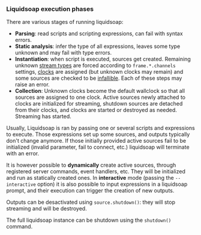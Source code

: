 ### Liquidsoap execution phases

There are various stages of running liquidsoap:

- **Parsing**: read scripts and scripting expressions, can fail with syntax
  errors.
- **Static analysis**: infer the type of all expressions, leaves some type
  unknown and may fail with type errors.
- **Instantiation**: when script is executed, sources get created. Remaining
  unknown [stream types](stream_contents.html) are forced according to
  `frame.*.channels` settings, [clocks](clock.html) are assigned (but unknown
  clocks may remain) and some sources are checked to be
  [infallible](source.htmls). Each of these steps may raise an error.
- **Collection**: Unknown clocks become the default wallclock so that all
  sources are assigned to one clock. Active sources newly attached to clocks are
  initialized for streaming, shutdown sources are detached from their clocks,
  and clocks are started or destroyed as needed. Streaming has started.

Usually, Liquidsoap is ran by passing one or several scripts and expressions to
execute. Those expressions set up some sources, and outputs typically don't
change anymore. If those initially provided active sources fail to be
initialized (invalid parameter, fail to connect, etc.) liquidsoap will terminate
with an error.

It is however possible to **dynamically** create active sources, through
registered server commands, event handlers, etc.  They will be initialized and
run as statically created ones.  In **interactive** mode (passing the
`--interactive` option) it is also possible to input expressions in a liquidsoap
prompt, and their execution can trigger the creation of new outputs.

Outputs can be desactivated using `source.shutdown()`: they will stop streaming
and will be destroyed.

The full liquidsoap instance can be shutdown using the `shutdown()` command.


